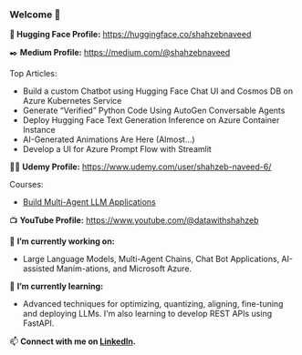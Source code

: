 ### Welcome 👋

**🤗 Hugging Face Profile:** https://huggingface.co/shahzebnaveed

✒️ **Medium Profile:** https://medium.com/@shahzebnaveed

Top Articles:
- Build a custom Chatbot using Hugging Face Chat UI and Cosmos DB on Azure Kubernetes Service
- Generate “Verified” Python Code Using AutoGen Conversable Agents
- Deploy Hugging Face Text Generation Inference on Azure Container Instance
- AI-Generated Animations Are Here (Almost...)
- Develop a UI for Azure Prompt Flow with Streamlit
  
🧑‍🏫 **Udemy Profile:** https://www.udemy.com/user/shahzeb-naveed-6/

Courses:
- [Build Multi-Agent LLM Applications](https://www.udemy.com/course/multi-agent-llm-applications)


📺 **YouTube Profile:** https://www.youtube.com/@datawithshahzeb


🔭 **I’m currently working on:**
- Large Language Models, Multi-Agent Chains, Chat Bot Applications, AI-assisted Manim-ations, and Microsoft Azure.


🌱 **I’m currently learning:**
- Advanced techniques for optimizing, quantizing, aligning, fine-tuning and deploying LLMs. I'm also learning to develop REST APIs using FastAPI.


📫 **Connect with me on [LinkedIn](https://www.linkedin.com/in/shahzebnaveed/).**
